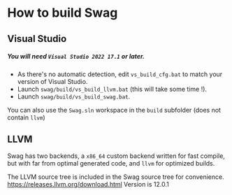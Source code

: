 # How to build Swag

## Visual Studio

##### You will need `Visual Studio 2022 17.1` or later.

* As there's no automatic detection, edit `vs_build_cfg.bat` to match your version of Visual Studio.
* Launch `swag/build/vs_build_llvm.bat` (this will take some time !).
* Launch `swag/build/vs_build_swag.bat`.

You can also use the `Swag.sln` workspace in the `build` subfolder (does not contain `llvm`)

## LLVM

Swag has two backends, a `x86_64` custom backend written for fast compile, but with far from optimal generated code, and `llvm` for optimized builds.

The LLVM source tree is included in the Swag source tree for convenience.
https://releases.llvm.org/download.html
Version is 12.0.1
